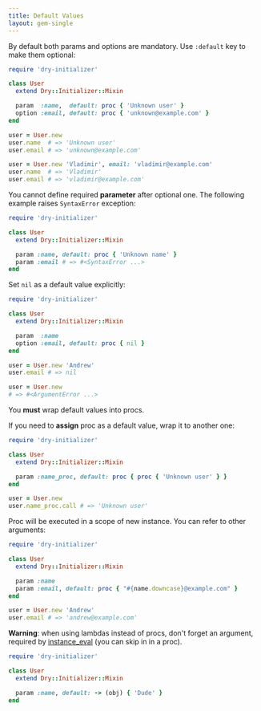 ```yaml
---
title: Default Values
layout: gem-single
---
```


By default both params and options are mandatory. Use `:default` key to make them optional:

```ruby
require 'dry-initializer'

class User
  extend Dry::Initializer::Mixin

  param  :name,  default: proc { 'Unknown user' }
  option :email, default: proc { 'unknown@example.com' }
end

user = User.new
user.name  # => 'Unknown user'
user.email # => 'unknown@example.com'

user = User.new 'Vladimir', email: 'vladimir@example.com'
user.name  # => 'Vladimir'
user.email # => 'vladimir@example.com'
```

You cannot define required **parameter** after optional one. The following example raises `SyntaxError` exception:

```ruby
require 'dry-initializer'

class User
  extend Dry::Initializer::Mixin

  param :name, default: proc { 'Unknown name' }
  param :email # => #<SyntaxError ...>
end
```

Set `nil` as a default value explicitly:

```ruby
require 'dry-initializer'

class User
  extend Dry::Initializer::Mixin

  param  :name
  option :email, default: proc { nil }
end

user = User.new 'Andrew'
user.email # => nil

user = User.new
# => #<ArgumentError ...>
```

You **must** wrap default values into procs.

If you need to **assign** proc as a default value, wrap it to another one:

```ruby
require 'dry-initializer'

class User
  extend Dry::Initializer::Mixin

  param :name_proc, default: proc { proc { 'Unknown user' } }
end

user = User.new
user.name_proc.call # => 'Unknown user'
```

Proc will be executed in a scope of new instance. You can refer to other arguments:

```ruby
require 'dry-initializer'

class User
  extend Dry::Initializer::Mixin

  param :name
  param :email, default: proc { "#{name.downcase}@example.com" }
end

user = User.new 'Andrew'
user.email # => 'andrew@example.com'
```

**Warning**: when using lambdas instead of procs, don't forget an argument, required by [instance_eval][instance_eval] (you can skip in in a proc).

```ruby
require 'dry-initializer'

class User
  extend Dry::Initializer::Mixin

  param :name, default: -> (obj) { 'Dude' }
end
```

[instance_eval]: http://ruby-doc.org/core-2.2.0/BasicObject.html#method-i-instance_eval
